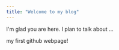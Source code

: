 ```yaml
---
title: "Welcome to my blog"
---
```


I'm glad you are here. I plan to talk about ...

my first github webpage!
